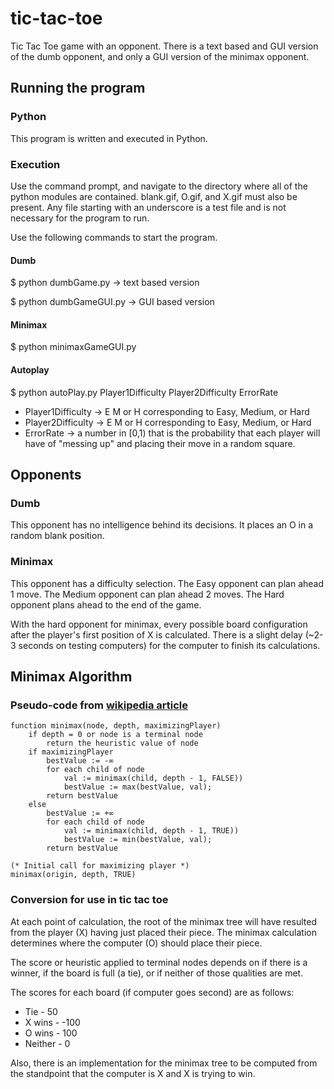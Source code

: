 tic-tac-toe
===========

Tic Tac Toe game with an opponent.  There is a text based and GUI version of the dumb opponent, and only a GUI version of the minimax opponent.

## Running the program

### Python

This program is written and executed in Python.  

### Execution

Use the command prompt, and navigate to the directory where all of the python modules are contained.  blank.gif, O.gif, and X.gif must also be present.  Any file starting with an underscore is a test file and is not necessary for the program to run.

Use the following commands to start the program.

#### Dumb

$ python dumbGame.py        -> text based version

$ python dumbGameGUI.py     -> GUI based version

#### Minimax

$ python minimaxGameGUI.py

#### Autoplay

$ python autoPlay.py Player1Difficulty Player2Difficulty ErrorRate

* Player1Difficulty -> E M or H corresponding to Easy, Medium, or Hard
* Player2Difficulty -> E M or H corresponding to Easy, Medium, or Hard
* ErrorRate -> a number in [0,1) that is the probability that each player will have of "messing up" and placing their move in a random square.

## Opponents

### Dumb

This opponent has no intelligence behind its decisions.  It places an O in a random blank position.

### Minimax

This opponent has a difficulty selection.  The Easy opponent can plan ahead 1 move.  The Medium opponent can plan ahead 2 moves.  The Hard opponent plans ahead to the end of the game.

With the hard opponent for minimax, every possible board configuration after the player's first position of X is calculated.  There is a slight delay (~2-3 seconds on testing computers) for the computer to finish its calculations.

## Minimax Algorithm

### Pseudo-code from [wikipedia article](http://en.wikipedia.org/wiki/Minimax#Pseudocode)

```
function minimax(node, depth, maximizingPlayer)
    if depth = 0 or node is a terminal node
        return the heuristic value of node
    if maximizingPlayer
        bestValue := -∞
        for each child of node
            val := minimax(child, depth - 1, FALSE))
            bestValue := max(bestValue, val);
        return bestValue
    else
        bestValue := +∞
        for each child of node
            val := minimax(child, depth - 1, TRUE))
            bestValue := min(bestValue, val);
        return bestValue

(* Initial call for maximizing player *)
minimax(origin, depth, TRUE)
```

### Conversion for use in tic tac toe

At each point of calculation, the root of the minimax tree will have resulted from the player (X) having just placed their piece.  The minimax calculation determines where the computer (O) should place their piece.

The score or heuristic applied to terminal nodes depends on if there is a winner, if the board is full (a tie), or if neither of those qualities are met.  

The scores for each board (if computer goes second) are as follows:

* Tie     -  50
* X wins  - -100
* O wins  -  100
* Neither -  0
    
Also, there is an implementation for the minimax tree to be computed from the standpoint that the computer is X and X is trying to win.


